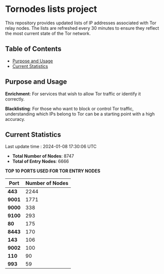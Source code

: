 # Tornodes lists project

This repository provides updated lists of IP addresses associated with Tor relay nodes. The lists are refreshed every 30 minutes to ensure they reflect the most current state of the Tor network.

## Table of Contents

- [Purpose and Usage](#purpose-and-usage)
- [Current Statistics](#current-statistics)


## Purpose and Usage

**Enrichment**: For services that wish to allow Tor traffic or identify it correctly.

**Blacklisting**: For those who want to block or control Tor traffic, understanding which IPs belong to Tor can be a starting point with a high accuracy.

## Current Statistics

Last update time : 2024-01-08 17:30:06 UTC

- **Total Number of Nodes**: 8747
- **Total of Entry Nodes**: 6666

**TOP 10 PORTS USED FOR TOR ENTRY NODES**

| **Port** | **Number of Nodes** |
|------|-----------------|
| **443**   | 2244  |
| **9001**   | 1771  |
| **9000**   | 338  |
| **9100**   | 293  |
| **80**   | 175  |
| **8443**   | 170  |
| **143**   | 106  |
| **9002**   | 100  |
| **110**   | 90  |
| **993**   | 59  |

